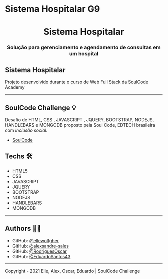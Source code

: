 # Sistema Hospitalar G9 
<h1 align="center">Sistema Hospitalar</h1>
<h3 align="center">Solução para gerenciamento e agendamento de consultas em um hospital</h3>




## Sistema Hospitalar
Projeto desenvolvido durante o curso de Web Full Stack da SoulCode Academy

---

## SoulCode Challenge 💡

Desafio de HTML, CSS , JAVASCRIPT , JQUERY, BOOTSTRAP, NODEJS, HANDLEBARS e MONGODB  proposto pela Soul Code, EDTECH brasileira com <i>inclusão social.</i>

- <a href="https://soulcodeacademy.org/">SoulCode</a>


## Techs 🛠

 - HTML5
 - CSS
 - JAVASCRIPT
 - JQUERY
 - BOOTSTRAP
 - NODEJS
 - HANDLEBARS
 - MONGODB

---

## Authors 👨‍💻

- GitHub: [@ellewolfgher](https://github.com/ellewolfgher)
- GitHub: [@alexsandre-sales](https://github.com/alexsandre-sales)
- GitHub: [@RodriguesOscar](https://github.com/RodriguesOscar)
- GitHub: [@EduardoSantos43](https://github.com/EduardoSantos43)

---

Copyright - 2021 Elle, Alex, Oscar, Eduardo | SoulCode Challenge
